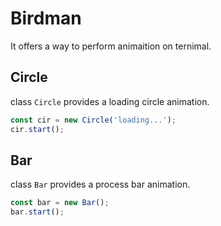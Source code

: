 # Birdman

It offers a way to perform animaition on ternimal.

## Circle

class `Circle` provides a loading circle animation.

``` javascript
const cir = new Circle('loading...');
cir.start();
```

## Bar

class `Bar` provides a process bar animation.

``` javascript
const bar = new Bar();
bar.start();
```